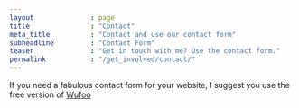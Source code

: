 ```yaml
---
layout              : page
title               : "Contact"
meta_title          : "Contact and use our contact form"
subheadline         : "Contact Form"
teaser              : "Get in touch with me? Use the contact form."
permalink           : "/get_involved/contact/"
---
```

If you need a fabulous contact form for your website, I suggest you use the free version of [Wufoo](http://www.wufoo.com/)